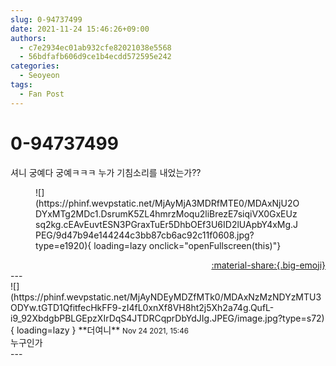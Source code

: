 ```yaml
---
slug: 0-94737499
date: 2021-11-24 15:46:26+09:00
authors:
  - c7e2934ec01ab932cfe82021038e5568
  - 56bdfafb606d9ce1b4ecdd572595e242
categories:
  - Seoyeon
tags:
  - Fan Post
---
```


# 0-94737499

<div class="post-container" markdown="1">
<div class="content-container md-sidebar__scrollwrap" markdown="1">

셔니 궁예다 궁예ㅋㅋㅋ 누가 기침소리를 내었는가??
<figure markdown="1">
![](https://phinf.wevpstatic.net/MjAyMjA3MDRfMTE0/MDAxNjU2ODYxMTg2MDc1.DsrumK5ZL4hmrzMoqu2liBrezE7siqiVX0GxEUzsq2kg.cEAvEuvtESN3PGraxTuEr5DhbOEf3U6ID2lUApbY4xMg.JPEG/9d47b94e144244c3bb87cb6ac92c11f0608.jpg?type=e1920){ loading=lazy onclick="openFullscreen(this)"}
</figure>


</div>
</div>

<div style="text-align: right;" markdown="1">
<a href="https://weverse.io/fromis9/fanpost/0-94737499" style="text-align: right;">:material-share:{.big-emoji}</a>
</div>
---

<div class="comments-container md-sidebar__scrollwrap" markdown="1">
<div class="comment" markdown="1">
<div class='id-container' markdown="1">
![](https://phinf.wevpstatic.net/MjAyNDEyMDZfMTk0/MDAxNzMzNDYzMTU3ODYw.tGTD1QfitfecHkFF9-zI4fL0xnXf8VH8ht2j5Xh2a74g.QufL-i9_92XbdgbPBLGEpzXIrDqS4JTDRCqprDbYdJIg.JPEG/image.jpg?type=s72){ loading=lazy }
**<span class="artist">더여니</span>** <small>Nov 24 2021, 15:46</small><br>
</div>
<div class='comment-body' markdown="1">
누구인가
</div>
</div>
</div>
---
